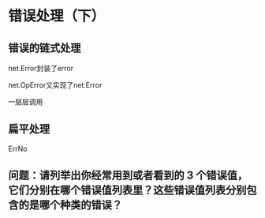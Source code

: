 # 错误处理（下）

## 错误的链式处理

net.Error封装了error

net.OpError又实现了net.Error

一层层调用

## 扁平处理


ErrNo


## 问题：请列举出你经常用到或者看到的 3 个错误值，它们分别在哪个错误值列表里？这些错误值列表分别包含的是哪个种类的错误？


